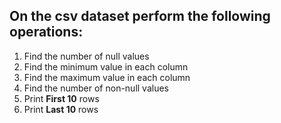 ## On the csv dataset perform the following operations:

1. Find the number of null values
2. Find the minimum value in each column
3. Find the maximum value in each column
4. Find the number of non-null values
5. Print **First 10** rows
6. Print **Last 10** rows